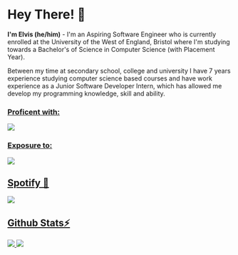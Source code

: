 # Hey There! 👋
**I'm Elvis (he/him)** - I'm an Aspiring Software Engineer who is currently enrolled at the University of the West of England, Bristol where I'm studying towards a Bachelor's of Science in Computer Science (with Placement Year). 

Between my time at secondary school, college and university I have 7 years experience studying computer science based courses and have work experience as a Junior Software Developer Intern, which has allowed me develop my programming knowledge, skill and ability. 

<a href="#">

### Proficent with:
<img src="https://skillicons.dev/icons?i=html,css,py,c,cpp"/>

### Exposure to:
<img src="https://skillicons.dev/icons?i=js,flask,cs,php,git"/>

<!-- Add Image sheilds (img.shields.io) for Status, Gaming?, Spotify and VSCode -->

## Spotify 🎵
<img src="https://spotify-github-profile.vercel.app/api/view?uid=elvis_arry03&cover_image=false&theme=default&show_offline=false&background_color=121212&interchange=false"/>

## Github Stats⚡
<img src="https://github-readme-stats.vercel.app/api?username=elvybean&&theme=shades-of-purple&count_private=true"/>

<img src="https://streak-stats.demolab.com?user=elvybean&theme=shades-of-purple&count_private=true"/>

</a>
